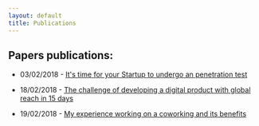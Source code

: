 ```yaml
---
layout: default
title: Publications
---
```


## Papers publications:

  - 03/02/2018 - [It's time for your Startup to undergo an penetration test](/publications/penetration-testing)

  - 18/02/2018 - [The challenge of developing a digital product with global reach in 15 days](/publications/the-challenge-of-developing-a-digital-product-with-global-reach-in-15-days)

  - 19/02/2018 - [My experience working on a coworking and its benefits](/publications/my-experience-working-on-a-coworking-and-its-benefits)
